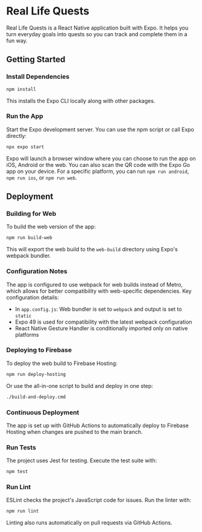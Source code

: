 # Real Life Quests

Real Life Quests is a React Native application built with Expo. It helps you turn everyday goals into quests so you can track and complete them in a fun way.

## Getting Started

### Install Dependencies

```bash
npm install
```

This installs the Expo CLI locally along with other packages.

### Run the App

Start the Expo development server. You can use the npm script or call Expo
directly:

```bash
npx expo start
```

Expo will launch a browser window where you can choose to run the app on iOS,
Android or the web. You can also scan the QR code with the Expo Go app on your
device. For a specific platform, you can run `npm run android`, `npm run ios`,
or `npm run web`.

## Deployment

### Building for Web

To build the web version of the app:

```bash
npm run build-web
```

This will export the web build to the `web-build` directory using Expo's webpack bundler.

### Configuration Notes

The app is configured to use webpack for web builds instead of Metro, which allows for better compatibility with web-specific dependencies. Key configuration details:

- In `app.config.js`: Web bundler is set to `webpack` and output is set to `static`
- Expo 49 is used for compatibility with the latest webpack configuration
- React Native Gesture Handler is conditionally imported only on native platforms

### Deploying to Firebase

To deploy the web build to Firebase Hosting:

```bash
npm run deploy-hosting
```

Or use the all-in-one script to build and deploy in one step:

```bash
./build-and-deploy.cmd
```

### Continuous Deployment

The app is set up with GitHub Actions to automatically deploy to Firebase Hosting when changes are pushed to the main branch.

### Run Tests

The project uses Jest for testing. Execute the test suite with:

```bash
npm test
```

### Run Lint

ESLint checks the project's JavaScript code for issues. Run the linter with:

```bash
npm run lint
```

Linting also runs automatically on pull requests via GitHub Actions.

